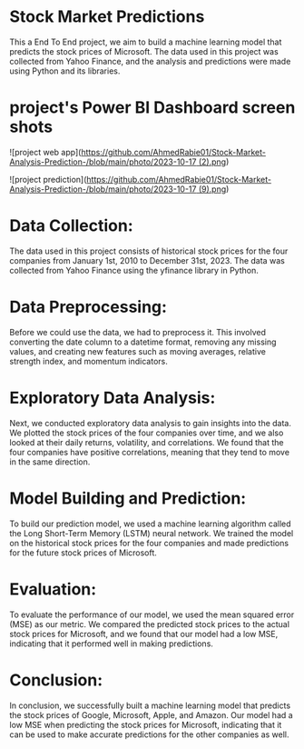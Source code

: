 # Stock Market Predictions

 This a End To End project, we aim to build a machine learning model that predicts the stock prices of Microsoft. The data used in this project was collected from Yahoo Finance, and the analysis and predictions were made using Python and its libraries.


# project's Power BI Dashboard screen shots
![project web app]([https://github.com/AhmedRabie01/Stock-Market-Analysis-Prediction-/blob/main/photo/2023-10-17 (2).png](https://github.com/AhmedRabie01/Stock-Market-Analysis-Prediction-/blob/12ef23efef7fc403bb186f8dcfaa8db08efa95e8/photo/2023-10-17%20(2).png))

![project prediction]([https://github.com/AhmedRabie01/Stock-Market-Analysis-Prediction-/blob/main/photo/2023-10-17 (9).png](https://github.com/AhmedRabie01/Stock-Market-Analysis-Prediction-/blob/12ef23efef7fc403bb186f8dcfaa8db08efa95e8/photo/2023-10-17%20(9).png))


# Data Collection:

The data used in this project consists of historical stock prices for the four companies from January 1st, 2010 to December 31st, 2023. The data was collected from Yahoo Finance using the yfinance library in Python.

# Data Preprocessing:

Before we could use the data, we had to preprocess it. This involved converting the date column to a datetime format, removing any missing values, and creating new features such as moving averages, relative strength index, and momentum indicators.

# Exploratory Data Analysis:

Next, we conducted exploratory data analysis to gain insights into the data. We plotted the stock prices of the four companies over time, and we also looked at their daily returns, volatility, and correlations. We found that the four companies have positive correlations, meaning that they tend to move in the same direction.


# Model Building and Prediction:

To build our prediction model, we used a machine learning algorithm called the Long Short-Term Memory (LSTM) neural network. We trained the model on the historical stock prices for the four companies and made predictions for the future stock prices of Microsoft.

# Evaluation:

To evaluate the performance of our model, we used the mean squared error (MSE) as our metric. We compared the predicted stock prices to the actual stock prices for Microsoft, and we found that our model had a low MSE, indicating that it performed well in making predictions.

# Conclusion:

In conclusion, we successfully built a machine learning model that predicts the stock prices of Google, Microsoft, Apple, and Amazon. Our model had a low MSE when predicting the stock prices for Microsoft, indicating that it can be used to make accurate predictions for the other companies as well.

